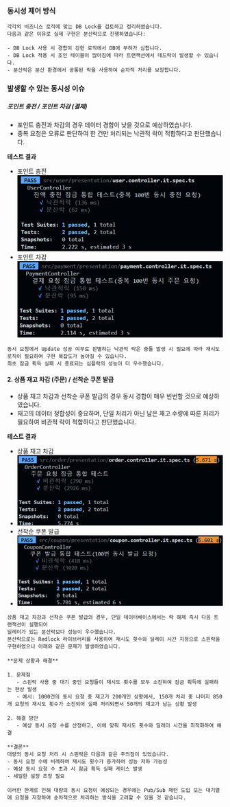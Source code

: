 ### 동시성 제어 방식

```text
각각의 비즈니스 로직에 맞는 DB Lock을 검토하고 정리하였습니다.
다음과 같은 이유로 실제 구현은 분산락으로 진행하였습니다:

- DB Lock 사용 시 경합이 강한 로직에서 DB에 부하가 심합니다.
- DB Lock 적용 시 조인 테이블이 많아짐에 따라 트랜잭션에서 데드락이 발생할 수 있습니다.
- 분산락은 분산 환경에서 공통된 락을 사용하여 순차적 처리를 보장합니다.
```

### 발생할 수 있는 동시성 이슈

##### 포인트 충전 / 포인트 차감 (결제)

-   포인트 충전과 차감의 경우 데이터 경합이 낮을 것으로 예상하였습니다.
-   중복 요청은 오류로 판단하여 한 건만 처리되는 낙관적 락이 적합하다고 판단했습니다.

**테스트 결과**

-   포인트 충전
    ![포인트 충전 테스트 결과](./images/charge-test.png)
-   포인트 차감
    ![포인트 차감 테스트 결과](./images/use-test.png)

```text
동시 요청에서 Update 성공 여부로 판별하는 낙관적 락은 충돌 발생 시 필요에 따라 재시도 로직이 필요하여 구현 복잡도가 높아질 수 있습니다.
최초 잠금 획득 실패 시 종료되는 심플락의 성능이 더 우수했습니다.
```

#### 2. 상품 재고 차감 (주문) / 선착순 쿠폰 발급

-   상품 재고 차감과 선착순 쿠폰 발급의 경우 동시 경합이 매우 빈번할 것으로 예상하였습니다.
-   재고의 데이터 정합성이 중요하며, 단일 처리가 아닌 남은 재고 수량에 따른 처리가 필요하여 비관적 락이 적합하다고 판단했습니다.

**테스트 결과**

-   상품 재고 차감
-   ![상품 재고 차감 테스트 결과](./images/stock-test.png)
-   선착순 쿠폰 발급
-   ![선착순 쿠폰 발급 테스트 결과](./images/coupon-test.png)

```text
상품 재고 차감과 선착순 쿠폰 발급의 경우, 단일 데이터베이스에서는 락 해제 즉시 다음 트랜잭션이 실행되어
딜레이가 있는 분산락보다 성능이 우수했습니다.
분산락으로는 Redlock 라이브러리를 사용하여 재시도 횟수와 딜레이 시간 지정으로 스핀락을 구현하였으나 아래와 같은 문제가 발생하였습니다.

**문제 상황과 해결**

1. 문제점
   - 스핀락 사용 중 대기 중인 요청들이 재시도 횟수를 모두 소진하여 잠금 획득에 실패하는 현상 발생
   - 예시: 1000건의 동시 요청 중 재고가 200개인 상황에서, 150개 처리 중 나머지 850개 요청의 재시도 횟수가 소진되어 실패 처리되면서 50개의 재고가 남는 상황 발생

2. 해결 방안
   - 예상 동시 요청 수를 산정하고, 이에 맞춰 재시도 횟수와 딜레이 시간을 최적화하여 해결

**결론**
대량의 동시 요청 처리 시 스핀락은 다음과 같은 주의점이 있었습니다.
- 동시 요청 수에 비례하여 재시도 횟수가 증가하여 성능 저하 가능성
- 예상 동시 요청 수 초과 시 잠금 획득 실패 케이스 발생
- 세밀한 설정 조정 필요

이러한 한계로 인해 대량의 동시 요청이 예상되는 경우에는 Pub/Sub 패턴 도입 또는 대기열에 요청을 저장하여 순차적으로 처리하는 방식을 고려할 수 있을 것 같습니다.
```
